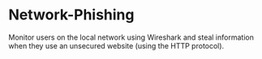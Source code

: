 # Network-Phishing

Monitor users on the local network using Wireshark and steal information when they use an unsecured website (using the HTTP protocol).
